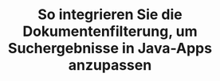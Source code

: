 ---
############################# Static ############################
layout: "auto-gen-gist"
draft: false
path: "de/search/java/filters/ppsm/"
otherformats: PDF DOC DOT DOCX DOCM DOTX DOTM TXT ODT OTT RTF XLS XLT XLSX XLSM XLSB XLTX XLTM XLA XLAM ODS OTS CSV TSV XML PPT PPS POT PPTX PPTM POTX POTM ODP PST OST EML EMLX MSG ONE ZIP XHTML MHTML MD CHM EPUB  FB2 

############################# Head ############################
head_title: "PPSM Dokumentfilterung in Suchergebnis über Java-API integrieren?"
head_description: "GroupDocs.Search Java API hilft Softwareentwicklern, PPSM Suchfunktionen für Dokumente hinzuzufügen und Dokumentfilter anzuwenden, um Suchergebnisse über Java API anzupassen."

############################# Header ############################
title: "So integrieren Sie die Dokumentenfilterung, um Suchergebnisse in Java-Apps anzupassen"
description: "GroupDocs.Search Java API ermöglicht Programmierern die Integration erweiterter PPSM Dokumentsuchfunktionen sowie die Anpassung von Suchergebnissen, indem sie die Dokumentfilterung in ihren Java-Apps festlegen."

######################### Download Button #######################
button:
    enable: true

############################# About ############################
about:
    enable: true
    title: "So integrieren Sie die Dokumentenfilterung, um Suchergebnisse in Java-Apps anzupassen"
    content: |
       Das Filtern von Dokumenten ist eine sehr nützliche Aktivität, die es Softwareanwendungen ermöglicht, Dokumente nach der relevanten Wortfolge zu suchen und abzurufen, die von einem Benutzer in den Text von indizierten Dokumenten eingegeben wurde. Ein Filter enthält eine Reihe von Regeln, die Kriterien definieren, die zum Auswählen von Datensätzen verwendet werden. Die Dokumentfilterung ermöglicht es Benutzern, ihre Suche auf einen bestimmten Abschnitt oder einen bestimmten Dokumenttyp einzuschränken sowie durch die Ergebnisse zu navigieren und zu finden, wonach sie suchen. GroupDocs.Search für Java ist eine funktionsreiche, hochleistungsfähige Dokumentenindizierungs- und Such-API, die es Softwareentwicklern ermöglicht, Anwendungen zu erstellen, die eine Textindizierung und Suche nach einigen der beliebtesten Dokumentdateiformate erreichen können. Es unterstützt vollständig verschiedene Dokumenttypen wie PDF, HTML, Outlook-E-Mail, Microsoft Office Word, Excel-Arbeitsblätter, PowerPoint-Präsentationen, Outlook MSG, PST und so weiter. Es stehen verschiedene Arten von Filern zur Verfügung, mit denen Benutzer die Suchergebnisse anpassen können, z. B. Dateipfadfilter, Dateierweiterungsfilter, Attributfilter und viele mehr. 

############################# content ############################
steps:
    enable: true
    block:
    - title_left: "Dokumentfilter beim Durchsuchen von PPSM-Dokumenten über Java anwenden"
      content_left: |
       Die Java-API von GroupDocs.Search hilft Softwareentwicklern, leistungsstarke Anwendungen mit Suchfunktionen unter Verwendung der Java-API zu erstellen. Das folgende Java-Codebeispiel zeigt, wie Sie mit nur wenigen Codezeilen einen Dokumentfilter zum Durchsuchen verschiedener Arten von Dokumenten anwenden.

      title_right: "Dokumentfiltereinstellung beim Durchsuchen von PPSM Dokumenten"
      content_right: |
       * Zuerst müssen Sie den Pfad zum Indexordner und Dokumentenordner angeben.
       * Erstellen eines Indexes im angegebenen Ordner durch Aufrufen der Instanz der Klasse [Index](https://apireference.groupdocs.com/search/java/com.groupdocs.search/Index#Index(java.lang.String)).
       * Indizieren von Dokumenten aus dem angegebenen Ordner durch Aufrufen der Methode [add](https://apireference.groupdocs.com/search/java/com.groupdocs.search/Index#add(java.lang.String)).
       * Erstellen eines Suchoptionsobjekts durch Aufrufen der Klasse [earchOptions](https://apireference.groupdocs.com/search/java/com.groupdocs.search.options/SearchOptions).
       * Legen Sie den Dokumentfilter fest, indem Sie die Methode [setSearchDocumentFilter](https://apireference.groupdocs.com/search/java/com.groupdocs.search.options/SearchOptions#setSearchDocumentFilter(com.groupdocs.search.options.ISearchDocumentFilter)) aufrufen
       * Starten Sie die Suche und zeigen Sie Textdokumente an, wenn Sie welche finden
        
      gisthash: "6ad4038623777576484491239ce17125"
      gistfile: "set_document_filter_in_search_java.java"

    - title_left: "Kombinieren Sie Suchdokumentfilter, um einen zusammengesetzten Filter über Java zu erstellen"
      content_left: |
        GroupDocs.Search for Java ermöglicht Softwareprogrammierern, erweiterte Suchfunktionen hinzuzufügen und benutzerdefinierte Filter für die Dokumentensuche in ihrer Java-Anwendung anzuwenden. Benutzer können zusammengesetzte Filter erstellen, indem sie verschiedene Arten von Suchfiltern kombinieren. Der folgende Java-Code zeigt, wie Suchdokumentfilter kombiniert werden, um zusammengesetzte Filter mit booleschen Operatoren UND, ODER, NICHT usw. mit nur wenigen Codezeilen zu erstellen.

      title_right: "Erstellen Sie einen zusammengesetzten Filter, um PPSM-Dateien zu durchsuchen"
      content_right: |
       * Zuerst müssen Sie den Pfad zum Indexordner und Dokumentenordner angeben.
       * Erstellen eines UND-Verbundfilters, der alle FB2- und EPUB-Dokumente zurückgibt, die das Wort „Einstein“ in ihren vollständigen Pfaden enthalten
       * Filter1 erstellen durch Aufrufen von [SearchDocumentFilter](https://apireference.groupdocs.com/search/java/com.groupdocs.search.options/SearchOptions#setSearchDocumentFilter(com.groupdocs.search.options.ISearchDocumentFilter))
       * Erstellen Sie filter2 durch Aufrufen von [SearchDocumentFilter](https://apireference.groupdocs.com/search/java/com.groupdocs.search.options/SearchOptions#setSearchDocumentFilter(com.groupdocs.search.options.ISearchDocumentFilter))
       * Kombinieren Sie Filter, indem Sie die Methode [createAnd](https://apireference.groupdocs.com/search/java/com.groupdocs.search/SearchDocumentFilter#createAnd(com.groupdocs.search.options.ISearchDocumentFilter...)) aufrufen
       * Erstellen Sie einen zusammengesetzten OR-Filter, der alle DOC-, DOCX-, PDF- und alle Dokumente zurückgibt, die das Wort Einstein in ihren vollständigen Pfaden enthalten
       * Erstellen Sie filter3 durch Aufrufen von [SearchDocumentFilter](https://apireference.groupdocs.com/search/java/com.groupdocs.search.options/SearchOptions#setSearchDocumentFilter(com.groupdocs.search.options.ISearchDocumentFilter))
       * Erstellen Sie filter4 durch Aufrufen von [SearchDocumentFilter](https://apireference.groupdocs.com/search/java/com.groupdocs.search.options/SearchOptions#setSearchDocumentFilter(com.groupdocs.search.options.ISearchDocumentFilter))
       * Kombinieren Sie Filter, indem Sie die Methode [createOr](https://apireference.groupdocs.com/search/java/com.groupdocs.search/SearchDocumentFilter#createOr(com.groupdocs.search.options.ISearchDocumentFilter...)) aufrufen
       * Erstellen eines Filters, der alle gefundenen Dokumente mit Ausnahme von TXT-Dokumenten zurückgibt
       * Erstellen Sie filter4 durch Aufrufen von [SearchDocumentFilter](https://apireference.groupdocs.com/search/java/com.groupdocs.search.options/SearchOptions#setSearchDocumentFilter(com.groupdocs.search.options.ISearchDocumentFilter))
       * Appy Not-Filter durch Aufrufen der Methode [createNot](https://apireference.groupdocs.com/search/java/com.groupdocs.search/SearchDocumentFilter#createNot(com.groupdocs.search.options.ISearchDocumentFilter)).

      gisthash: "db9ab9384dcacb90c5bbdad98a2d2cba"
      gistfile: "combine_document_filter_in_search_java.java"
      
    - title_left: "System Anforderungen"
      content_left: |
       GroupDocs.Search für Java wird auf allen wichtigen Plattformen und Betriebssystemen unterstützt. Um den vollständigen Leitfaden zu den Systemanforderungen zu erhalten, besuchen Sie bitte [Systemanforderungen](https://docs.groupdocs.com/search/java/system-requirements/), bevor Sie den folgenden Code ausführen. Stellen Sie bitte sicher, dass die folgenden Voraussetzungen auf Ihrem installiert sind System:
         * Betriebssysteme: Microsoft Windows, Linux, MacOS
         * Unterstützung für Java-Versionen: J2SE 7.0 (1.7), J2SE 8.0 (1.8) oder höher
         * Holen Sie sich die neueste Version von GroupDocs.Search für Java-APIs von GroupDocs [Repository](https://repository.groupdocs.com/repo/com/groupdocs/groupdocs-search/)
        
      title_right: "Warum GroupDocs.Search verwenden?"
      content_right: |
        * Suchindexerstellung sowohl im Speicher als auch auf der Festplatte.
        * Möglichkeit der Indizierung aus einer Datei, einem Stream oder einer Struktur.
        * Unterstützung für die Indexierung passwortgeschützter Dokumente.
        * Unterstützung für das Zusammenführen mehrerer Indizes.
        * Dokument während der Suchindizierung filtern.
        * Unterstützung der Rechtschreibprüfung während der Suche.
        * Mischzeichen werden vollständig unterstützt
        * Kombinieren verschiedener Suchtypen in einer Suchanfrage.
        * Einfache Suche nach Wörtern und regulären Ausdrücken wird unterstützt
        * Vollständige Unterstützung von Alias-Ersetzungen in Suchanfragen.

demos:
    enable: true
        

more_formats:
    enable: true


back_to_top:
    enable: true
---